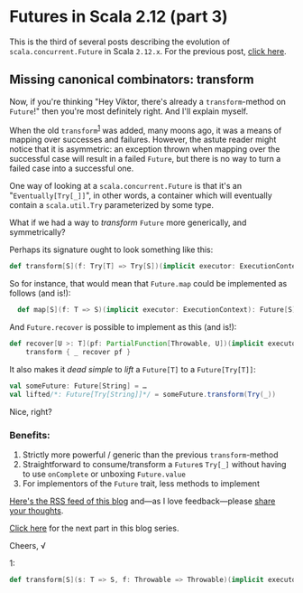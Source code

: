 # Futures in Scala 2.12 (part 3)

This is the third of several posts describing the evolution of `scala.concurrent.Future` in Scala `2.12.x`.
For the previous post, [click here](https://github.com/viktorklang/blog/blob/master/Futures-in-Scala-2.12-part-2.md).

## Missing canonical combinators: transform

Now, if you're thinking "Hey Viktor, there's already a `transform`-method on `Future`!" then you're most definitely right. And I'll explain myself.

When the old `transform`<sup>[1](#transformNote)</sup> was added, many moons ago, it was a means of mapping over successes and failures. However, the astute reader might notice that it is asymmetric: an exception thrown when mapping over the successful case will result in a failed `Future`, but there is no way to turn a failed case into a successful one.

One way of looking at a `scala.concurrent.Future` is that it's an "`Eventually[Try[_]]`", in other words, a container which will eventually contain a `scala.util.Try` parameterized by some type.

What if we had a way to *transform* `Future` more generically, and symmetrically?

Perhaps its signature ought to look something like this:

~~~scala
def transform[S](f: Try[T] => Try[S])(implicit executor: ExecutionContext): Future[S]
~~~

So for instance, that would mean that `Future.map` could be implemented as follows (and is!):

~~~scala
  def map[S](f: T => S)(implicit executor: ExecutionContext): Future[S] = transform(_.map(f))
~~~

And `Future.recover` is possible to implement as this (and is!):

~~~scala
def recover[U >: T](pf: PartialFunction[Throwable, U])(implicit executor: ExecutionContext): Future[U] =
    transform { _ recover pf }
~~~

It also makes it *dead simple* to *lift* a `Future[T]` to a `Future[Try[T]]`:

~~~scala
val someFuture: Future[String] = …
val lifted/*: Future[Try[String]]*/ = someFuture.transform(Try(_))
~~~
 
Nice, right?


### Benefits:

1. Strictly more powerful / generic than the previous `transform`-method
2. Straightforward to consume/transform a `Future`s `Try[_]` without having to use `onComplete` or unboxing `Future.value`
3. For implementors of the `Future` trait, less methods to implement

[Here's the RSS feed of this blog](https://github.com/viktorklang/blog/commits/master.atom) and—as I love feedback—please [share your thoughts](https://github.com/viktorklang/blog/issues/3).

[Click here](https://github.com/viktorklang/blog/blob/master/Futures-in-Scala-2.12-part-4.md) for the next part in this blog series.

Cheers,
√

<a name="transformNote">1</a>:
  ~~~scala
  def transform[S](s: T => S, f: Throwable => Throwable)(implicit executor: ExecutionContext): Future[S]
  ~~~
